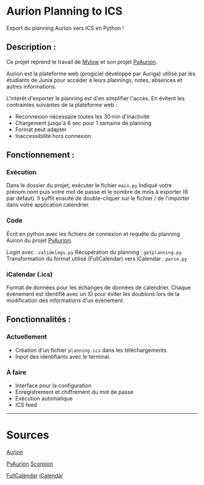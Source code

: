 # Aurion Planning to ICS
Export du planning Aurion vers ICS en Python !

## Description  :
Ce projet reprend le travail de [Mylow](https://github.com/MylowMntr) et son projet [PyAurion](https://github.com/MylowMntr/PyAurion). 

Aurion est la plateforme web (progiciel développé par Auriga) utilisé par les étudiants de Junia pour accéder à leurs plannings, notes, absences et autres informations.

L'intérêt d'exporter le planning est d'en simplifier l'accès. 
En évitent les contraintes suivantes de la plateforme web :
- Reconnexion nécessaire toutes les 30 min d'inactivité
- Chargement jusqu'à 6 sec pour 1 semaine de planning
- Format peut adapter
- Inaccessibilité hors connexion


## Fonctionnement :

### Exécution
Dans le dossier du projet, exécuter le fichier `main.py`
Indiqué votre prénom.nom puis votre mot de passe et le nombre de mois à exporter (6 par défaut).
Il suffit ensuite de double-cliquer sur le fichier / de l'importer dans votre application calendrier.

### Code
Écrit en python avec les fichiers de connexion et requête du planning Aurion du projet [PyAurion](https://github.com/MylowMntr/PyAurion). 

Login avec : `validelogs.py`
Récupération du planning : `getplanning.py`
Transformation du format utilisé (FullCalendar) vers iCalendar : `parse.py`

### iCalendar (.ics)
Format de données pour les échanges de données de calendrier. 
Chaque événement est identifié avec un ID pour éviter les doublons lors de la modification des informations d'un évènement.


## Fonctionnalités :

### Actuellement
- Création d'un fichier `planning.ics` dans les téléchargements
- Input des identifiants avec le terminal.

### À faire
- Interface pour la configuration
- Enregistrement et chiffrement du mot de passe
- Exécution automatique
- ICS feed


---

# Sources
[Aurion](https://aurion.junia.com)

[PyAurion](https://github.com/MylowMntr/PyAurion)
[Scorpion](https://github.com/LiamAbyss/Scorpion)

[FullCalendar](https://github.com/kkarimi/flask-fullcalendar)
[iCalendar](https://fr.wikipedia.org/wiki/ICalendar)